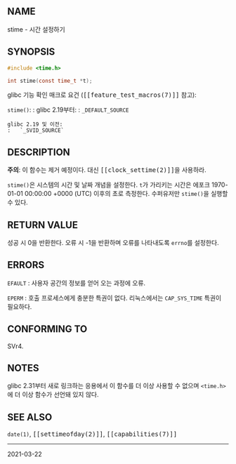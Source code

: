 ## NAME

stime - 시간 설정하기

## SYNOPSIS

```c
#include <time.h>

int stime(const time_t *t);
```

glibc 기능 확인 매크로 요건 (<tt>[[feature_test_macros(7)]]</tt> 참고):

`stime()`:
:   glibc 2.19부터:
    :   `_DEFAULT_SOURCE`

    glibc 2.19 및 이전:
    :   `_SVID_SOURCE`

## DESCRIPTION

**주의**: 이 함수는 제거 예정이다. 대신 <tt>[[clock_settime(2)]]</tt>을 사용하라.

`stime()`은 시스템의 시간 및 날짜 개념을 설정한다. `t`가 가리키는 시간은 에포크 1970-01-01 00:00:00 +0000 (UTC) 이후의 초로 측정한다. 수퍼유저만 `stime()`을 실행할 수 있다.

## RETURN VALUE

성공 시 0을 반환한다. 오류 시 -1을 반환하며 오류를 나타내도록 `errno`를 설정한다.

## ERRORS

`EFAULT`
:   사용자 공간의 정보를 얻어 오는 과정에 오류.

`EPERM`
:   호출 프로세스에게 충분한 특권이 없다. 리눅스에서는 `CAP_SYS_TIME` 특권이 필요하다.

## CONFORMING TO

SVr4.

## NOTES

glibc 2.31부터 새로 링크하는 응용에서 이 함수를 더 이상 사용할 수 없으며 `<time.h>`에 더 이상 함수가 선언돼 있지 않다.

## SEE ALSO

`date(1)`, <tt>[[settimeofday(2)]]</tt>, <tt>[[capabilities(7)]]</tt>

----

2021-03-22
